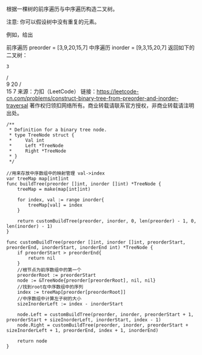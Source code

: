 根据一棵树的前序遍历与中序遍历构造二叉树。

注意:
你可以假设树中没有重复的元素。

例如，给出

前序遍历 preorder = [3,9,20,15,7]
中序遍历 inorder = [9,3,15,20,7]
返回如下的二叉树：

    3
   / \
  9  20
    /  \
   15   7
来源：力扣（LeetCode）
链接：https://leetcode-cn.com/problems/construct-binary-tree-from-preorder-and-inorder-traversal
著作权归领扣网络所有。商业转载请联系官方授权，非商业转载请注明出处。


```golang
/**
 * Definition for a binary tree node.
 * type TreeNode struct {
 *     Val int
 *     Left *TreeNode
 *     Right *TreeNode
 * }
 */

//用来存放中序数组中的映射管理 val->index
var treeMap map[int]int
func buildTree(preorder []int, inorder []int) *TreeNode {
    treeMap = make(map[int]int)

    for index, val := range inorder{
        treeMap[val] = index
    }

    return customBuildTree(preorder, inorder, 0, len(preorder) - 1, 0, len(inorder) - 1)
}

func customBuildTree(preorder []int, inorder []int, preorderStart, preorderEnd, inorderStart, inorderEnd int) *TreeNode {
    if preorderStart > preorderEnd{
        return nil
    }
    //根节点为前序数组中的第一个
    preorderRoot := preorderStart
    node := &TreeNode{preorder[preorderRoot], nil, nil}
    //找到root在中序数组中的序列
    index := treeMap[preorder[preorderRoot]]
    //中序数组中计算左子树的大小
    sizeInorderLeft := index - inorderStart

    node.Left = customBuildTree(preorder, inorder, preorderStart + 1, preorderStart + sizeInorderLeft, inorderStart, index - 1)
    node.Right = customBuildTree(preorder, inorder, preorderStart + sizeInorderLeft + 1, preorderEnd, index + 1, inorderEnd)
    
    return node
}


```